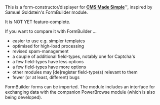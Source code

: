 This is a form-constructor/displayer for <a href="http://www.cmsmadesimple.org"><strong>CMS Made Simple</strong></a>&#8482;, inspired by Samuel Goldstein's FormBuilder module.

It is NOT YET feature-complete.

If you want to compare it with FormBuilder ...
<ul>
<li>easier to use e.g. simpler templates</li>
<li>optimised for high-load processing</li>
<li>revised spam-management</li>
<li>a couple of additional field-types, notably one for Captcha's</li>
<li>a few field-types have less options</li>
<li>a few field-types have more options</li>
<li>other modules may [de]register field-type(s) relevant to them</li>
<li>fewer (or at least, different) bugs</li>
</ul>

FormBuilder forms can be imported.
The module includes an interface for exchanging data with the companion PowerBrowse module (which is also being developed).
